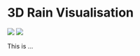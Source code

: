 # 3D Rain Visualisation
<img src="../projects/Processing/Images/rain3d_1">
<img src="../projects/Processing/Images/rain3d_2">

This is ...
